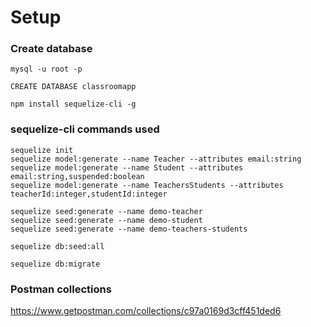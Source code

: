 
# Setup
### Create database
```
mysql -u root -p

CREATE DATABASE classroomapp

npm install sequelize-cli -g
```

### sequelize-cli commands used
```
sequelize init
sequelize model:generate --name Teacher --attributes email:string
sequelize model:generate --name Student --attributes email:string,suspended:boolean
sequelize model:generate --name TeachersStudents --attributes teacherId:integer,studentId:integer

sequelize seed:generate --name demo-teacher
sequelize seed:generate --name demo-student
sequelize seed:generate --name demo-teachers-students

sequelize db:seed:all

sequelize db:migrate
```

### Postman collections
https://www.getpostman.com/collections/c97a0169d3cff451ded6